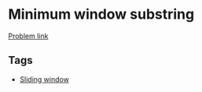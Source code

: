 # Minimum window substring

[Problem link](https://leetcode.com/problems/minimum-window-substring)

## Tags

* [Sliding window](/README.md#Sliding_window)
